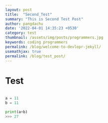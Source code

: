 ```yaml
---
layout: post
title:  "Second_Test"
summary: "This is Second Test Post"
author: pangdachu
date: '2022-04-01 14:35:23 +0530'
category: test
thumbnail: /assets/img/posts/programmers.jpg
keywords: coding programmers
permalink: /blog/welcome-to-devlopr-jekyll/
usemathjax: true
permalink: /blog/test_post/
---
```


# Test


```python

a = 11
b = 11

print(a+b)
>>> 27

```

